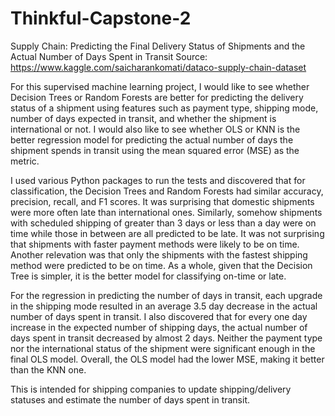 # Thinkful-Capstone-2
Supply Chain: Predicting the Final Delivery Status of Shipments and the Actual Number of Days Spent in Transit
Source: https://www.kaggle.com/saicharankomati/dataco-supply-chain-dataset

For this supervised machine learning project, I would like to see whether Decision Trees or Random Forests are better for predicting the delivery status of a shipment using features such as payment type, shipping mode, number of days expected in transit, and whether the shipment is international or not. I would also like to see whether OLS or KNN is the better regression model for predicting the actual number of days the shipment spends in transit using the mean squared error (MSE) as the metric.

I used various Python packages to run the tests and discovered that for classification, the Decision Trees and Random Forests had similar accuracy, precision, recall, and F1 scores. It was surprising that domestic shipments were more often late than international ones. Similarly, somehow shipments with scheduled shipping of greater than 3 days or less than a day were on time while those in between are all predicted to be late. It was not surprising that shipments with faster payment methods were likely to be on time. Another relevation was that only the shipments with the fastest shipping method were predicted to be on time. As a whole, given that the Decision Tree is simpler, it is the better model for classifying on-time or late.

For the regression in predicting the number of days in transit, each upgrade in the shipping mode resulted in an average 3.5 day decrease in the actual number of days spent in transit. I also discovered that for every one day increase in the expected number of shipping days, the actual number of days spent in transit decreased by almost 2 days. Neither the payment type nor the international status of the shipment were significant enough in the final OLS model. Overall, the OLS model had the lower MSE, making it better than the KNN one.

This is intended for shipping companies to update shipping/delivery statuses and estimate the number of days spent in transit.
